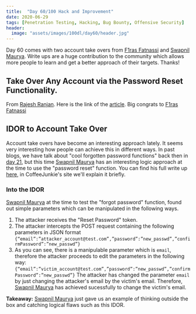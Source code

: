 ```yaml
---
title:  "Day 60/100 Hack and Improvement"
date: 2020-06-29
tags: [Penetration Testing, Hacking, Bug Bounty, Offensive Security]
header: 
  image: "assets/images/100dl/day60/header.jpg"
---
```


Day 60 comes with two account take overs from [F1ras Fatnassi](https://twitter.com/Fatnass1F1ras) and [Swapnil Maurya](https://twitter.com/swapmaurya20). Write ups are a huge contribution to the community which allows more people to learn and get a better approach of their targets. Thanks! 

## Take Over Any Account via the Password Reset Functionality.

From [Rajesh Ranjan](https://twitter.com/eh_rajesh). Here is the link of the [article](https://medium.com/@fatnassifiras45/how-i-was-able-to-take-over-any-account-via-the-password-reset-functionality-ef1659f8b481). Big congrats to [F1ras Fatnassi](https://twitter.com/Fatnass1F1ras)

## IDOR to Account Take Over

Account take overs have become an interesting approach lately. It seems very interesting how people can achieve this in different ways. In past blogs, we have talk about "cool forgotten password functions" back then in [day 21](https://coffeejunkie.me/day21/), but this time [Swapnil Maurya](https://twitter.com/swapmaurya20) has an interesting logic approach at the time to use the "password reset" function. You can find his full write up [here](https://medium.com/@swapmaurya20/a-simple-idor-to-account-takeover-88b8a1d2ec24), in CoffeeJunkie's site we'll explain it briefly. 

### Into the IDOR 

[Swapnil Maurya](https://twitter.com/swapmaurya20) at the time to test the "forgot password" function, found out  simple parameters which can be manipulated in the following ways. 

1. The attacker receives the "Reset Password" token. 
2. The attacker intercepts the POST request containing the following parameters in JSON format
        ```
        {“email”:”attacker_account@test.com”,”password”:”new_passwd”,”confirmPassword”:”new_passwd”}
        ```
3. As you can see, there is a manipulable parameter which is ```email```, therefore the attacker proceeds to edit the parameters in the following way: 
        ```
        {“email”:”victim_account@test.com”,”password”:”new_passwd”,”confirmPassword”:”new_passwd”}
        ```
The attacker has changed the parameter ```email``` by just changing the attacker's email by the victim's email. Therefore, [Swapnil Maurya](https://twitter.com/swapmaurya20) has achieved sucessfully to change the victim's email. 

**Takeaway:** [Swapnil Maurya](https://twitter.com/swapmaurya20) just gave us an example of thinking outside the box and catching logical flaws such as this IDOR. 